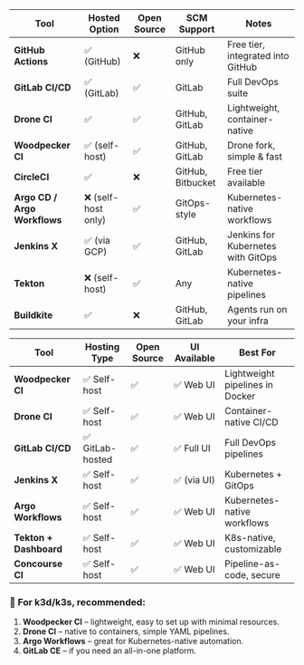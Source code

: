 | Tool                         | Hosted Option      | Open Source | SCM Support       | Notes                              |
| ---------------------------- | ------------------ | ----------- | ----------------- | ---------------------------------- |
| **GitHub Actions**           | ✅ (GitHub)         | ❌           | GitHub only       | Free tier, integrated into GitHub  |
| **GitLab CI/CD**             | ✅ (GitLab)         | ✅           | GitLab            | Full DevOps suite                  |
| **Drone CI**                 | ✅                  | ✅           | GitHub, GitLab    | Lightweight, container-native      |
| **Woodpecker CI**            | ✅ (self-host)      | ✅           | GitHub, GitLab    | Drone fork, simple & fast          |
| **CircleCI**                 | ✅                  | ❌           | GitHub, Bitbucket | Free tier available                |
| **Argo CD / Argo Workflows** | ❌ (self-host only) | ✅           | GitOps-style      | Kubernetes-native workflows        |
| **Jenkins X**                | ✅ (via GCP)        | ✅           | GitHub, GitLab    | Jenkins for Kubernetes with GitOps |
| **Tekton**                   | ❌ (self-host)      | ✅           | Any               | Kubernetes-native pipelines        |
| **Buildkite**                | ✅                  | ❌           | GitHub, GitLab    | Agents run on your infra           |

|Tool|Hosting Type|Open Source|UI Available|Best For|
|---|---|---|---|---|
|**Woodpecker CI**|✅ Self-host|✅|✅ Web UI|Lightweight pipelines in Docker|
|**Drone CI**|✅ Self-host|✅|✅ Web UI|Container-native CI/CD|
|**GitLab CI/CD**|✅ GitLab-hosted|✅|✅ Full UI|Full DevOps pipelines|
|**Jenkins X**|✅ Self-host|✅|✅ (via UI)|Kubernetes + GitOps|
|**Argo Workflows**|✅ Self-host|✅|✅ Web UI|Kubernetes-native workflows|
|**Tekton + Dashboard**|✅ Self-host|✅|✅ Web UI|K8s-native, customizable|
|**Concourse CI**|✅ Self-host|✅|✅ Web UI|Pipeline-as-code, secure|
### 🔧 For **k3d/k3s**, recommended:

1. **Woodpecker CI** – lightweight, easy to set up with minimal resources.
2. **Drone CI** – native to containers, simple YAML pipelines.
3. **Argo Workflows** – great for Kubernetes-native automation.
4. **GitLab CE** – if you need an all-in-one platform.